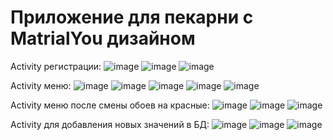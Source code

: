 <h1>Приложение для пекарни с MatrialYou дизайном</h1>

Activity регистрации:
![image](https://github.com/TIMISONG-dev/BakeryManager/assets/63451549/0c7af522-704d-4e6d-a0b9-692d58899012)
![image](https://github.com/TIMISONG-dev/BakeryManager/assets/63451549/43f7eb5b-3b37-4caa-9e55-7557ab851697)
![image](https://github.com/TIMISONG-dev/BakeryManager/assets/63451549/f70fd4c5-969c-4282-b8ea-1f6a335aa7aa)

Activity меню:
![image](https://github.com/TIMISONG-dev/BakeryManager/assets/63451549/d30d9920-31e7-4e49-a689-1f6b01ed21f7)
![image](https://github.com/TIMISONG-dev/BakeryManager/assets/63451549/69c5d068-338a-465e-8c9e-4afc184f1e2c)
![image](https://github.com/TIMISONG-dev/BakeryManager/assets/63451549/9a156aa1-53e9-4d52-8792-ef40232f889b)
![image](https://github.com/TIMISONG-dev/BakeryManager/assets/63451549/5c8492aa-32ea-4f67-b888-f58e4f8f21a9)
![image](https://github.com/TIMISONG-dev/BakeryManager/assets/63451549/d28d31a5-8910-4602-b54b-ab0c1b672768)

Activity меню после смены обоев на красные:
![image](https://github.com/TIMISONG-dev/BakeryManager/assets/63451549/7e4e1632-cd97-48df-aabb-f1fb55296f4e)
![image](https://github.com/TIMISONG-dev/BakeryManager/assets/63451549/6266e2ab-3d64-4a02-af05-6af8aa78da9b)
![image](https://github.com/TIMISONG-dev/BakeryManager/assets/63451549/54186bb9-d6f3-46ce-bb06-742f003ab1ff)

Activity для добавления новых значений в БД:
![image](https://github.com/TIMISONG-dev/BakeryManager/assets/63451549/22b14d9b-1e52-404a-b975-737465a491b4)
![image](https://github.com/TIMISONG-dev/BakeryManager/assets/63451549/bb23ff30-ddb1-48fb-b363-e75aed652c06)
![image](https://github.com/TIMISONG-dev/BakeryManager/assets/63451549/8b88b0b4-e001-4aae-a674-33bb1daa3583)
